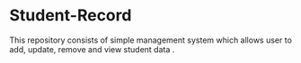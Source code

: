 # Student-Record
This repository consists of simple management system which allows user to add, update, remove and view student data .
